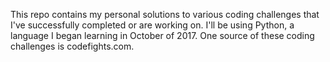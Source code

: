 This repo contains my personal solutions to various coding challenges that I've successfully completed or are working on. I'll be using Python, a language I began learning in October of 2017. One source of these coding challenges is codefights.com.
